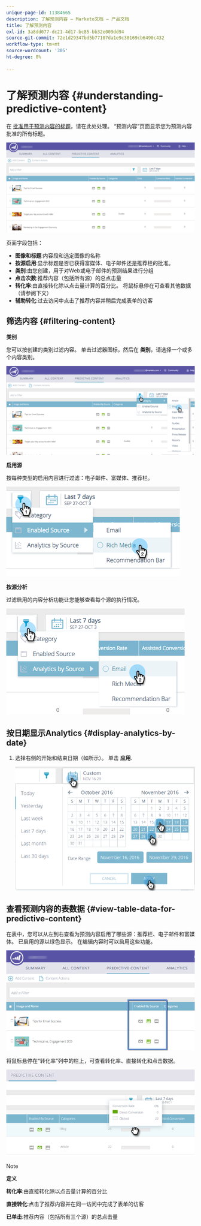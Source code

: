 ```yaml
---
unique-page-id: 11384665
description: 了解预测内容 — Marketo文档 — 产品文档
title: 了解预测内容
exl-id: 3a8dd077-dc21-4d17-bc85-bb32e009dd94
source-git-commit: 72e1d29347bd5b77107da1e9c30169cb6490c432
workflow-type: tm+mt
source-wordcount: '305'
ht-degree: 0%

---
```


# 了解预测内容 {#understanding-predictive-content}

在 [批准用于预测内容的标题](/help/marketo/product-docs/predictive-content/working-with-all-content/approve-a-title-for-predictive-content.md)，请在此处处理。 “预测内容”页面显示您为预测内容批准的所有标题。

![](assets/image2017-10-3-9-3a21-3a38.png)

页面字段包括：

* **图像和标题**:内容段和选定图像的名称
* **按源启用**:显示标题是否已获得富媒体、电子邮件还是推荐栏的批准。
* **类别**:由您创建，用于对Web或电子邮件的预测结果进行分组
* **点击次数**:推荐内容（包括所有源）的总点击量
* **转化率**:由直接转化除以点击量计算的百分比。 将鼠标悬停在可查看其他数据（请参阅下文）
* **辅助转化**:过去访问中点击了推荐内容并稍后完成表单的访客

## 筛选内容 {#filtering-content}

**类别**

您可以按创建的类别过滤内容。 单击过滤器图标，然后在 **类别**，请选择一个或多个内容类别。

![](assets/image2017-10-3-9-3a24-3a38.png)

**启用源**

按每种类型的启用内容进行过滤：电子邮件、富媒体、推荐栏。

![](assets/image2017-10-3-9-3a25-3a9.png)

**按源分析**

过滤启用的内容分析功能让您能够查看每个源的执行情况。

![](assets/image2017-10-3-9-3a25-3a34.png)

## 按日期显示Analytics {#display-analytics-by-date}

1. 选择右侧的开始和结束日期（如所示）。 单击 **应用**.

   ![](assets/predictive-content-filter-by-date-hands.png)

## 查看预测内容的表数据 {#view-table-data-for-predictive-content}

在表中，您可以从左到右查看为预测内容启用了哪些源：推荐栏、电子邮件和富媒体。 已启用的源以绿色显示。 在编辑内容时可以启用这些功能。

![](assets/image2017-10-3-9-3a26-3a25.png)

将鼠标悬停在“转化率”列中的栏上，可查看转化率、直接转化和点击数据。

![](assets/predictive-content-conversion-rate-popup-hand.png)

>[!NOTE]
>
>**定义**
>
>**转化率**:由直接转化除以点击量计算的百分比
>
>**直接转化**:点击了推荐内容并在同一访问中完成了表单的访客
>
>**已单击**:推荐内容（包括所有三个源）的总点击量
